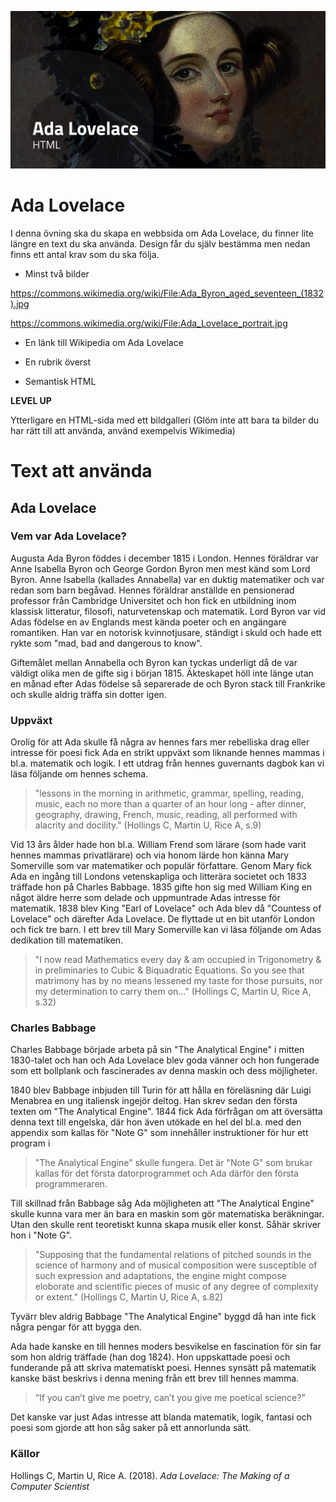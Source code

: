 ![ada-lovelace](assets/ada_lovelace.png)
# Ada Lovelace

I denna övning ska du skapa en webbsida om Ada Lovelace, du finner lite längre en text du ska använda.
Design får du själv bestämma men nedan finns ett antal krav som du ska följa.

* Minst två bilder

https://commons.wikimedia.org/wiki/File:Ada_Byron_aged_seventeen_(1832).jpg

https://commons.wikimedia.org/wiki/File:Ada_Lovelace_portrait.jpg

* En länk till Wikipedia om Ada Lovelace

* En rubrik överst

* Semantisk HTML


**LEVEL UP**

Ytterligare en HTML-sida med ett bildgalleri (Glöm inte att bara ta bilder du har rätt till att använda,
använd exempelvis Wikimedia)



# Text att använda

## Ada Lovelace

### Vem var Ada Lovelace?

Augusta Ada Byron föddes i december 1815 i London. Hennes föräldrar var Anne Isabella Byron
och George Gordon Byron men mest känd som Lord Byron. Anne Isabella (kallades Annabella) var en duktig matematiker och var redan som
barn begåvad. Hennes föräldrar anställde en pensionerad professor från Cambridge Universitet och hon fick en utbildning inom
klassisk litteratur, filosofi, naturvetenskap och matematik. Lord Byron var vid Adas födelse en av Englands mest kända poeter och en
angängare romantiken. Han var en notorisk kvinnotjusare, ständigt i skuld och hade ett rykte som "mad, bad and dangerous to know".

Giftemålet mellan Annabella och Byron kan tyckas underligt då de var väldigt olika men de gifte sig i början 1815. Äkteskapet höll
inte länge utan en månad efter Adas födelse så separerade de och Byron stack till Frankrike och skulle aldrig träffa sin dotter igen.

### Uppväxt

Orolig för att Ada skulle få några av hennes fars mer rebelliska drag eller intresse för poesi fick Ada en strikt uppväxt som
liknande hennes mammas i bl.a. matematik och logik. I ett utdrag från hennes guvernants dagbok kan vi läsa följande om hennes schema.

>"lessons in the morning in arithmetic, grammar, spelling, reading, music, each no more than a quarter of an hour long - after dinner,
geography, drawing, French, music, reading, all performed with alacrity and docility." (Hollings C, Martin U, Rice A, s.9)

Vid 13 års ålder hade hon bl.a. William Frend som lärare (som hade varit hennes mammas privatlärare) och via honom lärde hon känna
Mary Somerville som var matematiker och populär författare. Genom Mary fick Ada en ingång till Londons vetenskapliga och litterära
societet och 1833 träffade hon på Charles Babbage. 1835 gifte hon sig med William King en något äldre herre som delade och uppmuntrade
Adas intresse för matematik. 1838 blev King "Earl of Lovelace" och Ada blev då "Countess of Lovelace" och därefter Ada Lovelace.
De flyttade ut en bit utanför London och fick tre barn. I ett brev till Mary Somerville kan vi läsa följande om Adas dedikation till
matematiken.

>"I now read Mathematics every day & am occupied in Trigonometry & in preliminaries to Cubic & Biquadratic Equations. So you see
that matrimony has by no means lessened my taste for those pursuits, nor my determination to carry them on..."
(Hollings C, Martin U, Rice A, s.32)

### Charles Babbage

Charles Babbage började arbeta på sin "The Analytical Engine" i mitten 1830-talet och han och Ada Lovelace blev goda vänner och hon
fungerade som ett bollplank och fascinerades av denna maskin och dess möjligheter.

1840 blev Babbage inbjuden till Turin för att hålla en föreläsning där Luigi Menabrea en ung italiensk ingejör deltog. Han skrev
sedan den första texten om "The Analytical Engine". 1844 fick Ada förfrågan om att översätta denna text till engelska, där hon även
utökade en hel del bl.a. med den appendix som kallas för "Note G" som innehåller instruktioner för hur ett program i
>"The Analytical Engine" skulle fungera. Det är "Note G" som brukar kallas för det första datorprogrammet och Ada därför den första
programmeraren.

Till skillnad från Babbage såg Ada möjligheten att "The Analytical Engine" skulle kunna vara mer än bara en maskin som gör
matematiska beräkningar. Utan den skulle rent teoretiskt kunna skapa musik eller konst. Såhär skriver hon i "Note G".

>"Supposing that the fundamental relations of pitched sounds in the science of harmony and of musical composition were susceptible
of such expression and adaptations, the engine might compose eloborate and scientific pieces of music of any degree of complexity
or extent." (Hollings C, Martin U, Rice A, s.82)

Tyvärr blev aldrig Babbage "The Analytical Engine" byggd då han inte fick några pengar för att bygga den.

Ada hade kanske en till hennes moders besvikelse en fascination för sin far som hon aldrig träffade (han dog 1824). Hon uppskattade
poesi och funderande på att skriva matematiskt poesi. Hennes synsätt på matematik kanske bäst beskrivs i denna mening från ett brev
till hennes mamma.

>“If you can’t give me poetry, can’t you give me poetical science?”

Det kanske var just Adas intresse att blanda matematik, logik, fantasi och poesi som gjorde att hon såg saker på ett annorlunda sätt.

### Källor

Hollings C, Martin U, Rice A. (2018). *Ada Lovelace: The Making of a Computer Scientist*

